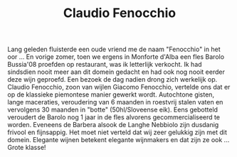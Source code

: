 ﻿---
title: Claudio Fenocchio
huis:  Azienda Agricola Giacomo Fenocchio
dept:  
regio: Piemonte
photo: fenocchio.jpg
layout: wijnhuis

wijnen:
    - naam:  Dolcetto'12
      ref:   
      app:   D.O.C. Dolcetto d'Alba
      type:  Rosso
      cep:   Dolcetto
      prijs: €9.17

    - naam:  Barbera d'Alba'12
      ref:   
      app:   D.O.C Barbera d'Alba 
      type:  Rosso
      cep:   Barbera 
      prijs: €11.98
      
    - naam:  Langhe Nebbiolo'12 
      ref:   
      app:   D.O.C. Langhe Nebbiolo 
      type:  Rosso
      cep:   Nebbiolo
      prijs: €13.56

    - naam:  Barolo Villero'09
      ref:   
      app:   D.O.C.G. Barolo
      type:  Rosso
      cep:   Nebbiolo
      prijs: €31.69
    
    
    - naam:   Barolo Bussia'09 
      ref:   
      app:   D.O.C.G. Barolo
      type:  Rosso
      cep:   Nebbiolo
      prijs: €31.69
      
    - naam:  Barolo Bussia Riserva'07
      ref:   
      app:   D.O.C.G. Barolo
      type:  Rosso
      cep:   Nebbiolo
      prijs: €42.50
   

    
    

---
Lang geleden fluisterde een oude vriend me de naam "Fenocchio" in het oor ... En vorige zomer, toen we ergens in Monforte d'Alba een fles Barolo Bussia'08 proefden op restaurant, was ik letterlijk verkocht. Ik had sindsdien nooit meer aan dit domein gedacht en had ook nog nooit eerder deze wijn geproefd. Een bezoek de dag nadien drong zich werkelijk op. Claudio Fenocchio, zoon van wijlen Giacomo Fenocchio, vertelde ons dat er op de klassieke piemontese manier gewerkt wordt. Autochtone gisten, lange maceraties, veroudering van 6 maanden in roestvrij stalen vaten en vervolgens 30 maanden in "botte" (50hl/Sloveense eik). Eens gebotteld veroudert de Barolo nog 1 jaar in de fles alvorens gecommercialiseerd te worden. Eveneens de Barbera alsook de Langhe Nebbiolo zijn dusdanig frivool en fijnsappig. Het moet niet verteld dat wij zeer gelukkig zijn met dit domein. Elegante wijnen betekent elegante wijnmakers en dat zijn ze ook ... Grote klasse!  
